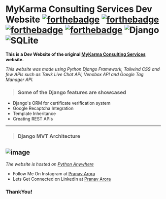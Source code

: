 # MyKarma Consulting Services Dev Website [![forthebadge](https://forthebadge.com/images/badges/made-with-python.svg)](https://forthebadge.com) [![forthebadge](https://forthebadge.com/images/badges/uses-html.svg)](https://forthebadge.com)  [![forthebadge](https://forthebadge.com/images/badges/uses-css.svg)](https://forthebadge.com) [![forthebadge](https://forthebadge.com/images/badges/uses-js.svg)](https://forthebadge.com)  <img alt="Django" src="https://img.shields.io/badge/django-%23092E20.svg?&style=for-the-badge&logo=django&logoColor=white"/>  <img alt="SQLite" src ="https://img.shields.io/badge/sqlite-%2307405e.svg?&style=for-the-badge&logo=sqlite&logoColor=white"/>

**This is a Dev Website of the original [MyKarma Consulting Services](https://www.mykarmaconsulting.com/) website.**

_This website was made using Python Django Framework, Tailwind CSS and few APIs such as Tawk Live Chat API, Venobox API and Google Tag Manager API._

> ### Some of the Django features are showcased

* Django's ORM for certificate verification system
* Google Recaptcha Integration
* Template Inheritance
* Creating REST APIs

---
> ### Django MVT Architecture
![image](https://www.javatpoint.com/django/images/django-mvt-based-control-flow.png)
---

*The website is hosted on [Python Anywhere](https://www.pythonanywhere.com/)*

* Follow Me On Instagram at [Pranav Arora](https://www.instagram.com/arorapranav187)
* Lets Get Connected on Linkedin at [Pranav Arora](https://www.linkedin.com/in/pranav-arora-354b71bb/)


### ThankYou!
